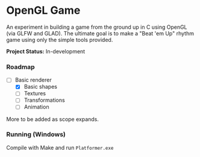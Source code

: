 # OpenGL Game
An experiment in building a game from the ground up in C using OpenGL (via GLFW and GLAD). The ultimate goal is to make a "Beat 'em Up" rhythm game using only the simple tools provided.

**Project Status:** In-development

### Roadmap
 - [ ] Basic renderer
    - [x] Basic shapes
    - [ ] Textures
    - [ ] Transformations
    - [ ] Animation

More to be added as scope expands.

### Running (Windows)
Compile with Make and run `Platformer.exe`